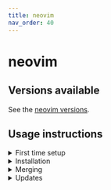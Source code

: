 ```yaml
---
title: neovim
nav_order: 40
---
```


# neovim

## Versions available

See the [neovim versions](https://github.com/travier/fedora-sysexts-exp/releases/tag/neovim).

## Usage instructions

<details markdown="block">
<summary>First time setup</summary>
Run those commands if you have not yet installed any sysext on your system:

```
sudo install -d -m 0755 -o 0 -g 0 /var/lib/extensions /var/lib/extensions.d
sudo restorecon -RFv /var/lib/extensions /var/lib/extensions.d
```
</details>

<details markdown="block">
<summary>Installation</summary>
Define a helper function:

```
install_sysext() {
  SYSEXT="${1}"
  URL="https://extensions.fcos.fr/extensions"
  sudo install -d -m 0755 -o 0 -g 0 /etc/sysupdate.${SYSEXT}.d
  sudo restorecon -RFv /etc/sysupdate.${SYSEXT}.d
  curl --silent --fail --location "${URL}/${SYSEXT}.conf" \
    | sudo tee "/etc/sysupdate.${SYSEXT}.d/${SYSEXT}.conf"
  sudo /usr/lib/systemd/systemd-sysupdate update --component "${SYSEXT}"
}
```

Install the sysext:

```
install_sysext neovim
```
</details>

<details markdown="block">
<summary>Merging</summary>
Note that this will merge all installed sysexts unconditionally:

```
sudo systemctl restart systemd-sysext.service
systemd-sysext status
```
</details>

<details markdown="block">
<summary>Updates</summary>
Update this sysext using:

```
sudo /usr/lib/systemd/systemd-sysupdate update --component neovim
```

If you want to use the new version immediately, make sure to refresh the merged
sysexts:

```
sudo systemctl restart systemd-sysext.service
systemd-sysext status
```

To update all sysexts on a system:

```
for c in $(/usr/lib/systemd/systemd-sysupdate components --json=short | jq --raw-output '.components[]'); do
    sudo /usr/lib/systemd/systemd-sysupdate update --component "${c}"
done
```
</details>
